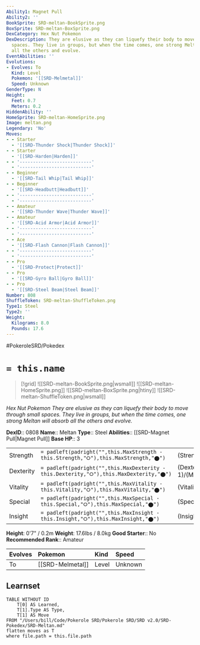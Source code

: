 ```yaml
---
Ability1: Magnet Pull
Ability2: ''
BookSprite: SRD-meltan-BookSprite.png
BoxSprite: SRD-meltan-BoxSprite.png
DexCategory: Hex Nut Pokemon
DexDescription: They are elusive as they can liquefy their body to move through small
  spaces. They live in groups, but when the time comes, one strong Meltan will absorb
  all the others and evolve.
EventAbilities: ''
Evolutions:
- Evolves: To
  Kind: Level
  Pokemon: '[[SRD-Melmetal]]'
  Speed: Unknown
GenderType: N
Height:
  Feet: 0.7
  Meters: 0.2
HiddenAbility: ''
HomeSprite: SRD-meltan-HomeSprite.png
Image: meltan.png
Legendary: 'No'
Moves:
- - Starter
  - '[[SRD-Thunder Shock|Thunder Shock]]'
- - Starter
  - '[[SRD-Harden|Harden]]'
- - '---------------------------'
  - '---------------------------'
- - Beginner
  - '[[SRD-Tail Whip|Tail Whip]]'
- - Beginner
  - '[[SRD-Headbutt|Headbutt]]'
- - '---------------------------'
  - '---------------------------'
- - Amateur
  - '[[SRD-Thunder Wave|Thunder Wave]]'
- - Amateur
  - '[[SRD-Acid Armor|Acid Armor]]'
- - '---------------------------'
  - '---------------------------'
- - Ace
  - '[[SRD-Flash Cannon|Flash Cannon]]'
- - '---------------------------'
  - '---------------------------'
- - Pro
  - '[[SRD-Protect|Protect]]'
- - Pro
  - '[[SRD-Gyro Ball|Gyro Ball]]'
- - Pro
  - '[[SRD-Steel Beam|Steel Beam]]'
Number: 808
ShuffleToken: SRD-meltan-ShuffleToken.png
Type1: Steel
Type2: ''
Weight:
  Kilograms: 8.0
  Pounds: 17.6
---
```


#PokeroleSRD/Pokedex

# `= this.name`

> [!grid]
> ![[SRD-meltan-BookSprite.png|wsmall]]
> ![[SRD-meltan-HomeSprite.png]]
> ![[SRD-meltan-BoxSprite.png|htiny]]
> ![[SRD-meltan-ShuffleToken.png|wsmall]]


*Hex Nut Pokemon*
*They are elusive as they can liquefy their body to move through small spaces. They live in groups, but when the time comes, one strong Meltan will absorb all the others and evolve.*

**DexID**:: 0808
**Name**:: Meltan
**Type**:: Steel
**Abilities**:: [[SRD-Magnet Pull|Magnet Pull]]
**Base HP**:: 3

|           |                                                                                        |                                          |
| --------- | -------------------------------------------------------------------------------------- | ---------------------------------------- |
| Strength  | `= padleft(padright("",this.MaxStrength - this.Strength,"⭘"),this.MaxStrength,"⬤")`    | (Strength::2)/(MaxStrength::4)   |
| Dexterity | `= padleft(padright("",this.MaxDexterity - this.Dexterity,"⭘"),this.MaxDexterity,"⬤")` | (Dexterity:: 1)/(MaxDexterity::3) |
| Vitality  | `= padleft(padright("",this.MaxVitality - this.Vitality,"⭘"),this.MaxVitality,"⬤")`    | (Vitality::2)/(MaxVitality::4)   |
| Special   | `= padleft(padright("",this.MaxSpecial - this.Special,"⭘"),this.MaxSpecial,"⬤")`       | (Special::2)/(MaxSpecial::4)     |
| Insight   | `= padleft(padright("",this.MaxInsight - this.Insight,"⭘"),this.MaxInsight,"⬤")`       | (Insight::1)/(MaxInsight::3)     |

**Height**: 0'7" / 0.2m
**Weight**: 17.6lbs / 8.0kg
**Good Starter**:: No
**Recommended Rank**:: Amateur

| Evolves   | Pokemon          | Kind   | Speed   |
|:----------|:-----------------|:-------|:--------|
| To        | [[SRD-Melmetal]] | Level  | Unknown |

## Learnset

```dataview
TABLE WITHOUT ID
    T[0] AS Learned,
    T[1].Type AS Type,
    T[1] AS Move
FROM "/Users/bill/Code/Pokerole SRD/Pokerole SRD/SRD v2.0/SRD-Pokedex/SRD-Meltan.md"
flatten moves as T
where file.path = this.file.path
```
